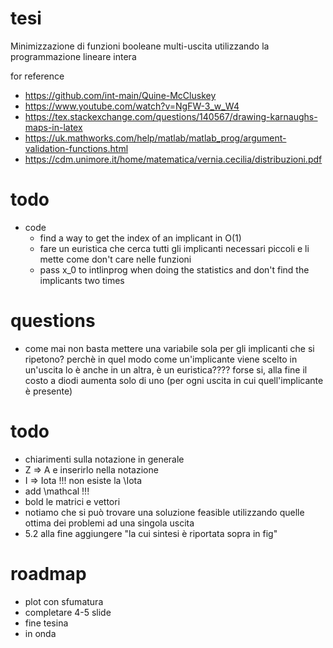 # tesi
Minimizzazione di funzioni booleane multi-uscita utilizzando la programmazione lineare intera

for reference
- https://github.com/int-main/Quine-McCluskey
- https://www.youtube.com/watch?v=NgFW-3_w_W4
- https://tex.stackexchange.com/questions/140567/drawing-karnaughs-maps-in-latex
- https://uk.mathworks.com/help/matlab/matlab_prog/argument-validation-functions.html
- https://cdm.unimore.it/home/matematica/vernia.cecilia/distribuzioni.pdf

# todo
- code
    - find a way to get the index of an implicant in O(1)
    - fare un euristica che cerca tutti gli implicanti necessari piccoli e li mette come don't care nelle funzioni
	- pass x_0 to intlinprog when doing the statistics and don't find the implicants two times

# questions

- come mai non basta mettere una variabile sola per gli implicanti che si ripetono?
    perchè in quel modo come un'implicante viene scelto in un'uscita lo è anche in un altra, è un euristica???? forse si, alla fine il costo a diodi aumenta solo di uno (per ogni uscita in cui quell'implicante è presente) 

# todo

- chiarimenti sulla notazione in generale
- Z => A e inserirlo nella notazione
- I => Iota !!! non esiste la \Iota
- add \mathcal !!! 
- bold le matrici e vettori
- notiamo che si può trovare una soluzione feasible utilizzando quelle ottima dei problemi ad una singola uscita
- 5.2 alla fine aggiungere "la cui sintesi è riportata sopra in fig"

# roadmap

- plot con sfumatura
- completare 4-5 slide
- fine tesina
- in onda